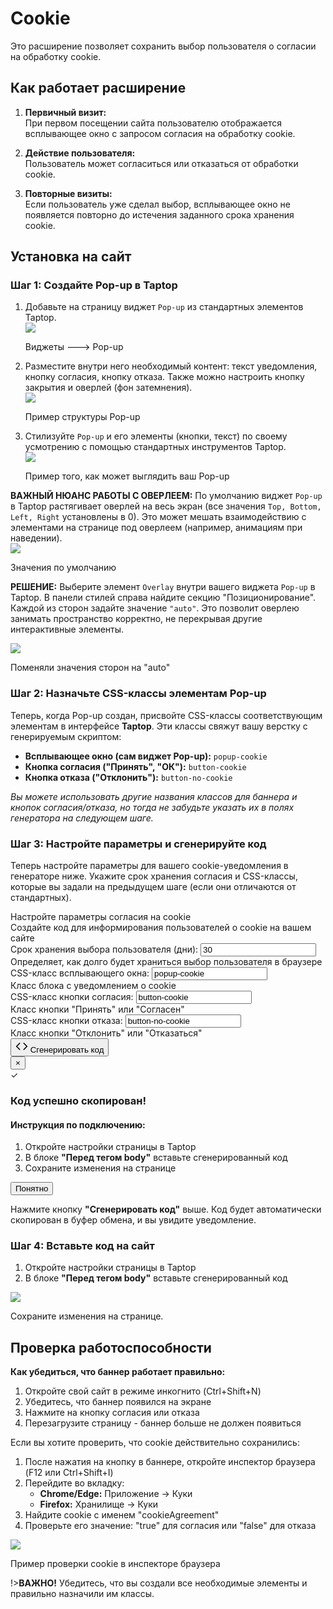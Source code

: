 # Cookie

Это расширение позволяет сохранить выбор пользователя о согласии на обработку cookie.

## Как работает расширение

1. **Первичный визит:**  
   При первом посещении сайта пользователю отображается всплывающее окно с запросом согласия на обработку cookie.

2. **Действие пользователя:**  
   Пользователь может согласиться или отказаться от обработки cookie.

3. **Повторные визиты:**  
   Если пользователь уже сделал выбор, всплывающее окно не появляется повторно до истечения заданного срока хранения cookie.

## Установка на сайт

<div class="step-box">

<h3>Шаг 1: Создайте Pop-up в Taptop</h3>

<ol>
  <li>Добавьте на страницу виджет <code>Pop-up</code>  из стандартных элементов Taptop.</li>

  <div class="img-block">
    <img src="./images/cookie/popup-element.png">
    <p class="img-block-text">Виджеты ---> Pop-up</p>
  </div>
  <li>Разместите внутри него необходимый контент: текст уведомления, кнопку согласия, кнопку отказа. Также можно настроить кнопку закрытия и оверлей (фон затемнения).</li>

  <div class="img-block">
    <img src="./images/cookie/popup-structure.png">
    <p class="img-block-text">Пример структуры Pop-up</p>
  </div>

  <li>Стилизуйте <code>Pop-up</code>  и его элементы (кнопки, текст) по своему усмотрению с помощью стандартных инструментов Taptop.</li>

  <div class="img-block">
    <img src="./images/cookie/popup-example.png">
    <p class="img-block-text">Пример того, как может выглядить ваш Pop-up</p>
  </div>
</ol>

<div class="important-note">
  <strong>ВАЖНЫЙ НЮАНС РАБОТЫ С ОВЕРЛЕЕМ:</strong> По умолчанию виджет <code>Pop-up</code> в Taptop растягивает оверлей на весь экран (все значения <code>Top, Bottom, Left, Right</code> установлены в 0). Это может мешать взаимодействию с элементами на странице под оверлеем (например, анимациям при наведении).
  <br>

  <div class="img-block">
    <img src="./images/cookie/position-null.png">
    <p class="img-block-text">Значения по умолчанию</p>
  </div>

<strong>РЕШЕНИЕ:</strong> Выберите элемент <code>Overlay</code> внутри вашего виджета <code>Pop-up</code> в Taptop. В панели стилей справа найдите секцию "Позиционирование". Каждой из сторон задайте значение <code>"auto"</code>. Это позволит оверлею занимать пространство корректно, не перекрывая другие интерактивные элементы.

  <div class="img-block">
    <img src="./images/cookie/position-auto.png">
    <p class="img-block-text">Поменяли значения сторон на "auto"</p>
  </div>
</div>

</div>

<div class="step-box">
<h3>Шаг 2: Назначьте CSS-классы элементам Pop-up</h3>

<p>Теперь, когда Pop-up создан, присвойте CSS-классы соответствующим элементам в интерфейсе <strong>Taptop</strong>. Эти классы свяжут вашу верстку с генерируемым скриптом:</p>

<ul>
<li><strong>Всплывающее окно (сам виджет Pop-up):</strong> <code>popup-cookie</code></li>
<li><strong>Кнопка согласия ("Принять", "ОК"):</strong> <code>button-cookie</code></li>
<li><strong>Кнопка отказа ("Отклонить"):</strong> <code>button-no-cookie</code></li>
</ul>

<p><em>Вы можете использовать другие названия классов для баннера и кнопок согласия/отказа, но тогда не забудьте указать их в полях генератора на следующем шаге.</em></p>

</div>

<div class="step-box">
<h3>Шаг 3: Настройте параметры и сгенерируйте код</h3>

<p>Теперь настройте параметры для вашего cookie-уведомления в генераторе ниже. Укажите срок хранения согласия и CSS-классы, которые вы задали на предыдущем шаге (если они отличаются от стандартных).</p>

<div id="cookie-generator" class="generator-container">
  <div class="generator-header">
    <div class="generator-title">Настройте параметры согласия на cookie</div>
    <div class="generator-subtitle">Создайте код для информирования пользователей о cookie на вашем сайте</div>
  </div>

  <div class="cookie-form-grid">
    <div class="cookie-settings-row settings-row">
      <div class="cookie-setting-group setting-group">
        <label for="expiry-days">Срок хранения выбора пользователя (дни):</label>
        <input type="number" id="expiry-days" class="text-input" value="30" min="1">
        <div class="helper-text">Определяет, как долго будет храниться выбор пользователя в браузере</div>
      </div>
      <div class="setting-group">
        <label for="popup-class">CSS-класс всплывающего окна:</label>
        <input type="text" id="popup-class" class="text-input" value="popup-cookie">
        <div class="helper-text">Класс блока с уведомлением о cookie</div>
      </div>
    </div>
    <div class="cookie-settings-row settings-row">
      <div class="cookie-setting-group setting-group">
        <label for="consent-btn-class">CSS-класс кнопки согласия:</label>
        <input type="text" id="consent-btn-class" class="text-input" value="button-cookie">
        <div class="helper-text">Класс кнопки "Принять" или "Согласен"</div>
      </div>
      <div class="setting-group">
        <label for="reject-btn-class">CSS-класс кнопки отказа:</label>
        <input type="text" id="reject-btn-class" class="text-input" value="button-no-cookie">
        <div class="helper-text">Класс кнопки "Отклонить" или "Отказаться"</div>
      </div>
    </div>

  </div>

  <div class="action-section">
    <button id="generate-btn" class="generate-button">
    <svg width="20" height="20" viewBox="0 0 24 24" fill="none" xmlns="http://www.w3.org/2000/svg">
  <path d="M16 18l6-6-6-6" stroke="currentColor" stroke-width="2" stroke-linecap="round" stroke-linejoin="round"/>
  <path d="M8 6l-6 6 6 6" stroke="currentColor" stroke-width="2" stroke-linecap="round" stroke-linejoin="round"/>
</svg>
      <span class="button-text">Сгенерировать код</span>
    </button>
  </div>

  <div id="js-code" style="display: none;"></div>

  <div id="success-modal" class="modal">
    <div class="modal-content">
      <button class="close-modal">&times;</button>
      <div class="modal-header">
        <div class="success-icon">✓</div>
        <h3>Код успешно скопирован!</h3>
      </div>
      <div class="instruction-block">
        <h4>Инструкция по подключению:</h4>
        <ol>
          <li>Откройте настройки страницы в Taptop</li>
          <li>В блоке <strong>"Перед тегом body"</strong> вставьте сгенерированный код</li>
          <li>Сохраните изменения на странице</li>
        </ol>
      </div>
      <button class="close-button">Понятно</button>
    </div>
  </div>
</div>

<p>Нажмите кнопку <strong>"Сгенерировать код"</strong> выше. Код будет автоматически скопирован в буфер обмена, и вы увидите уведомление.</p>
</div>

<div class="step-box">
<h3>Шаг 4: Вставьте код на сайт</h3>

<ol>
<li>Откройте настройки страницы в Taptop</li>
<li>В блоке <strong>"Перед тегом body"</strong> вставьте сгенерированный код</li>
</ol>

<div class="img-block">
  <img src="./images/cookie/page-settings.png" >
</div>

<p>Сохраните изменения на странице.</p>
</div>

## Проверка работоспособности

<div class="important-note">
<strong>Как убедиться, что баннер работает правильно:</strong>
<ol>
<li>Откройте свой сайт в режиме инкогнито (Ctrl+Shift+N)</li>
<li>Убедитесь, что баннер появился на экране</li>
<li>Нажмите на кнопку согласия или отказа</li>
<li>Перезагрузите страницу - баннер больше не должен появиться</li>
</ol>
</div>

Если вы хотите проверить, что cookie действительно сохранились:

1. После нажатия на кнопку в баннере, откройте инспектор браузера (F12 или Ctrl+Shift+I)
2. Перейдите во вкладку:
   - **Chrome/Edge:** Приложение → Куки
   - **Firefox:** Хранилище → Куки
3. Найдите cookie с именем "cookieAgreement"
4. Проверьте его значение: "true" для согласия или "false" для отказа

<div class="img-block">
  <img src="./images/cookie/cookie-check.png">
  <p class="img-block-text">Пример проверки cookie в инспекторе браузера</p>
</div>

!>**ВАЖНО!** Убедитесь, что вы создали все необходимые элементы и правильно назначили им классы.
